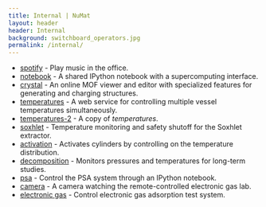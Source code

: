 ```yaml
---
title: Internal | NuMat
layout: header
header: Internal
background: switchboard_operators.jpg
permalink: /internal/
---
```


 * [spotify](/spotify) - Play music in the office.
 * [notebook](/notebook) - A shared IPython notebook with a supercomputing
   interface.
 * [crystal](/crystal) - An online MOF viewer and editor with specialized
   features for generating and charging structures.
 * [temperatures](/temperatures) - A web service for controlling multiple vessel temperatures simultaneously.
 * [temperatures-2](/temperatures-2) - A copy of *temperatures*.
 * [soxhlet](/soxhlet) - Temperature monitoring and safety shutoff for the Soxhlet extractor.
 * [activation](/activation) - Activates cylinders by controlling on the temperature distribution.
 * [decomposition](/decomposition) - Monitors pressures and temperatures for long-term studies.
 * [psa](/psa) - Control the PSA system through an IPython notebook.
 * [camera](/camera) - A camera watching the remote-controlled electronic gas lab.
 * [electronic gas](/electronic-gas) - Control electronic gas adsorption test system.
